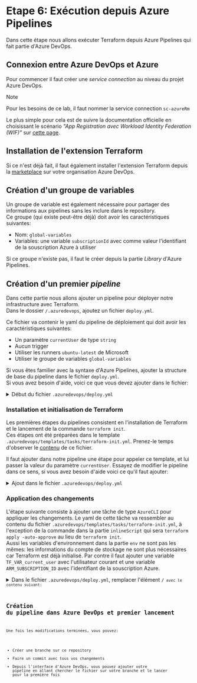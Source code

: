 # Etape 6: Exécution depuis Azure Pipelines

Dans cette étape nous allons exécuter Terraform depuis Azure Pipelines qui fait partie d'Azure DevOps.  

## Connexion entre Azure DevOps et Azure
Pour commencer il faut créer une _service connection_ au niveau du projet Azure DevOps.  

> [!NOTE]
> Pour les besoins de ce lab, il faut nommer la service connection `sc-azureRm`

Le plus simple pour cela est de suivre la documentation officielle en choisissant le scénario _"App Registration avec Workload Identity Federation (WIF)"_ sur [cette page](https://learn.microsoft.com/en-us/azure/devops/pipelines/library/connect-to-azure?view=azure-devops#create-an-app-registration-with-workload-identity-federation-automatic).

## Installation de l'extension Terraform
Si ce n'est déjà fait, il faut également installer l'extension Terraform depuis la [marketplace](https://marketplace.visualstudio.com/items?itemName=ms-devlabs.custom-terraform-tasks) sur votre organisation Azure DevOps.

## Création d'un groupe de variables
Un groupe de variable est également nécessaire pour partager des informations aux pipelines sans les inclure dans le repository.  
Ce groupe (qui existe peut-être déjà) doit avoir les caractéristiques suivantes:
- Nom: `global-variables`
- Variables: une variable `subscriptionId` avec comme valeur l'identifiant de la souscription Azure à utiliser

Si ce groupe n'existe pas, il faut le créer depuis la partie _Library_ d'Azure Pipelines.

## Création d'un premier _pipeline_
Dans cette partie nous allons ajouter un pipeline pour déployer notre infrastructure avec Terraform.  
Dans le dossier `/.azuredevops`, ajoutez un fichier `deploy.yml`.  

Ce fichier va contenir le yaml du pipeline de déploiement qui doit avoir les caractéristiques suivantes:
- Un paramètre `currentUser` de type `string`
- Aucun trigger
- Utiliser les runners `ubuntu-latest` de Microsoft
- Utiliser le groupe de variables `global-variables` 

Si vous êtes familier avec la syntaxe d'Azure Pipelines, ajouter la structure de base du pipeline dans le fichier `deploy.yml`.  
Si vous avez besoin d'aide, voici ce que vous devez ajouter dans le fichier:
<details>
<summary>Début du fichier <code>.azuredevops/deploy.yml</code></summary>

```yaml
name: Deploy Azure resources

parameters:
  - name: currentUser
    type: string
    displayName: 'Current User'

trigger: none

pool:
  vmImage: ubuntu-latest

variables:
  - group: global-variables
```
</details>

### Installation et initialisation de Terraform
Les premières étapes du pipelines consistent en l'installation de Terraform et le lancement de la commande `terraform init`.  
Ces étapes ont été préparées dans le template `.azuredevops/templates/tasks/terraform-init.yml`. Prenez-le temps d'observer le [contenu](/.azuredevops/templates/tasks/terraform-init.yml) de ce fichier.  

Il faut ajouter dans notre pipeline une étape pour appeler ce template, et lui passer la valeur du paramètre `currentUser`. Essayez de modifier le pipeline dans ce sens, si vous avez besoin d'aide voici ce qu'il faut ajouter:
<details>
<summary>Ajout dans le fichier <code>.azuredevops/deploy.yml</code></summary>

```yaml
steps:
  - template: /.azuredevops/templates/tasks/terraform-init.yml
    parameters:
      currentUser: ${{ parameters.currentUser }}
```
</details>

### Application des changements
L'étape suivante consiste à ajouter une tâche de type `AzureCLI` pour appliquer les changements. Le yaml de cette tâche va ressembler au contenu du fichier `.azuredevops/templates/tasks/terraform-init.yml`, à l'exception de la commande dans la partie `inlineScript` qui sera `terraform apply -auto-approve` au lieu de `terraform init`.  
Aussi les variables d'environnement dans la partie `env` ne sont pas les mêmes: les informations du compte de stockage ne sont plus nécessaires car Terraform est déjà initialisé. Par contre il faut ajouter une variable `TF_VAR_current_user` avec l'utilisateur courant et une variable `ARM_SUBSCRIPTION_ID` avec l'identifiant de la souscription Azure.  

<details>
<summary>Dans le fichier <code>.azuredevops/deploy.yml</code>, remplacer l'élément <code>/<code> avec le contenu suivant:</summary>

```yaml
steps:
  - template: /.azuredevops/templates/tasks/terraform-init.yml
    parameters:
      currentUser: ${{ parameters.currentUser }}
  - task: AzureCLI@2
    displayName: 'Terraform Apply'
    inputs:
      azureSubscription: sc-azureRm
      scriptType: bash
      scriptLocation: inlineScript
      inlineScript: |
        terraform apply -auto-approve
      workingDirectory: infra
    env:
      TF_VAR_current_user: ${{ parameters.currentUser }}
      ARM_SUBSCRIPTION_ID: $(subscriptionId)
```
</details>

## Création du pipeline dans Azure DevOps et premier lancement
Une fois les modifications terminées, vous pouvez:
- Créer une branche sur ce repository
- Faire un commit avec tous vos changements
- Depuis l'interface d'Azure DevOps, vous pouvez ajouter votre pipeline en allant chercher le fichier sur votre branche et le lancer pour la première fois
